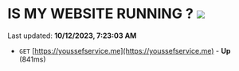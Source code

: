 # IS MY WEBSITE RUNNING ? [![](https://img.shields.io/static/v1?label=Sponsor&message=%E2%9D%A4&logo=GitHub&color=%23fe8e86)](https://github.com/sponsors/<username>)

Last updated: **10/12/2023, 7:23:03 AM**

- `GET` [https://youssefservice.me](https://youssefservice.me) - **Up** (841ms)

